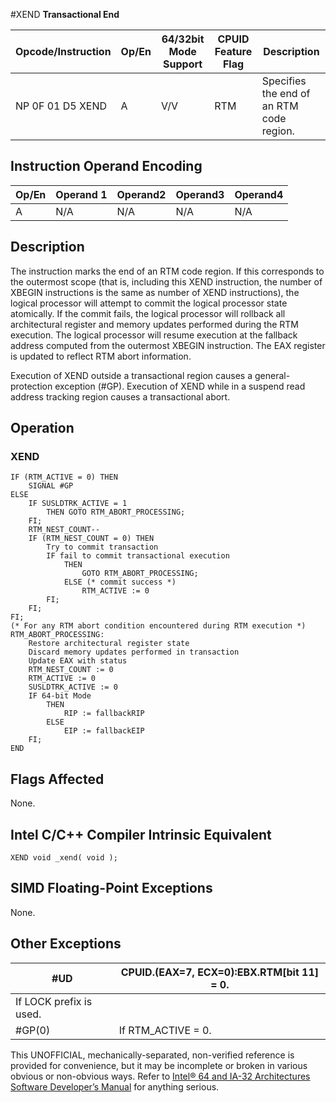 #XEND
**Transactional End**

| Opcode/Instruction | Op/En | 64/32bit Mode Support | CPUID Feature Flag | Description                              |
| ------------------ | ----- | --------------------- | ------------------ | ---------------------------------------- |
| NP 0F 01 D5 XEND   | A     | V/V                   | RTM                | Specifies the end of an RTM code region. |

## Instruction Operand Encoding

| Op/En | Operand 1 | Operand2 | Operand3 | Operand4 |
| ----- | --------- | -------- | -------- | -------- |
| A     | N/A       | N/A      | N/A      | N/A      |

## Description

The instruction marks the end of an RTM code region. If this corresponds to the outermost scope (that is, including this XEND instruction, the number of XBEGIN instructions is the same as number of XEND instructions), the logical processor will attempt to commit the logical processor state atomically. If the commit fails, the logical processor will rollback all architectural register and memory updates performed during the RTM execution. The logical processor will resume execution at the fallback address computed from the outermost XBEGIN instruction. The EAX register is updated to reflect RTM abort information.

Execution of XEND outside a transactional region causes a general-protection exception (#​​​​GP). Execution of XEND while in a suspend read address tracking region causes a transactional abort.

## Operation

### XEND

```
IF (RTM_ACTIVE = 0) THEN
    SIGNAL #​​​​GP
ELSE
    IF SUSLDTRK_ACTIVE = 1
        THEN GOTO RTM_ABORT_PROCESSING;
    FI;
    RTM_NEST_COUNT--
    IF (RTM_NEST_COUNT = 0) THEN
        Try to commit transaction
        IF fail to commit transactional execution
            THEN
                GOTO RTM_ABORT_PROCESSING;
            ELSE (* commit success *)
                RTM_ACTIVE := 0
        FI;
    FI;
FI;
(* For any RTM abort condition encountered during RTM execution *)
RTM_ABORT_PROCESSING:
    Restore architectural register state
    Discard memory updates performed in transaction
    Update EAX with status
    RTM_NEST_COUNT := 0
    RTM_ACTIVE := 0
    SUSLDTRK_ACTIVE := 0
    IF 64-bit Mode
        THEN
            RIP := fallbackRIP
        ELSE
            EIP := fallbackEIP
    FI;
END

```

## Flags Affected

None.

## Intel C/C++ Compiler Intrinsic Equivalent

```
XEND void _xend( void );

```

## SIMD Floating-Point Exceptions

None.

## Other Exceptions

| #​​​UD                  | CPUID.(EAX=7, ECX=0):EBX.RTM[bit 11] = 0. |
| ----------------------- | ----------------------------------------- |
| If LOCK prefix is used. |
| \#​​​​GP(0)             | If RTM_ACTIVE = 0.                        |

This UNOFFICIAL, mechanically-separated, non-verified reference is provided for convenience, but it may be
incomplete or broken in various obvious or non-obvious
ways. Refer to [Intel® 64 and IA-32 Architectures Software Developer’s Manual](https://software.intel.com/en-us/download/intel-64-and-ia-32-architectures-sdm-combined-volumes-1-2a-2b-2c-2d-3a-3b-3c-3d-and-4) for anything serious.
